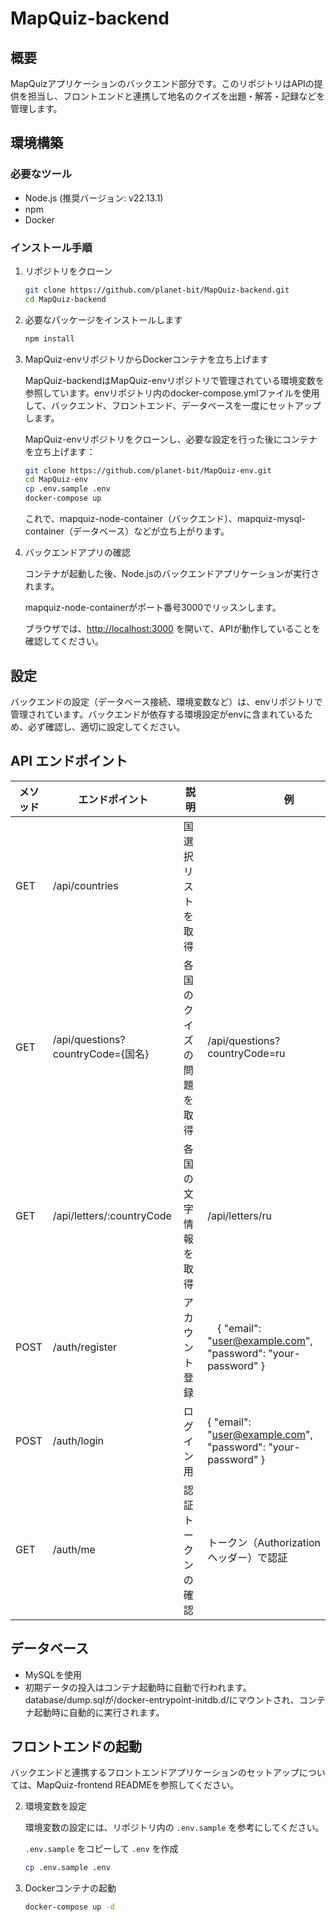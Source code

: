 # MapQuiz-backend

## 概要

MapQuizアプリケーションのバックエンド部分です。このリポジトリはAPIの提供を担当し、フロントエンドと連携して地名のクイズを出題・解答・記録などを管理します。

## 環境構築

### 必要なツール

- Node.js (推奨バージョン: v22.13.1)
- npm
- Docker

### インストール手順

1. リポジトリをクローン

   ```sh
   git clone https://github.com/planet-bit/MapQuiz-backend.git
   cd MapQuiz-backend
   ```

2. 必要なパッケージをインストールします

   ```sh
   npm install
   ```

3. MapQuiz-envリポジトリからDockerコンテナを立ち上げます

   MapQuiz-backendはMapQuiz-envリポジトリで管理されている環境変数を参照しています。envリポジトリ内のdocker-compose.ymlファイルを使用して、バックエンド、フロントエンド、データベースを一度にセットアップします。

   MapQuiz-envリポジトリをクローンし、必要な設定を行った後にコンテナを立ち上げます：

   ```sh
   git clone https://github.com/planet-bit/MapQuiz-env.git
   cd MapQuiz-env
   cp .env.sample .env
   docker-compose up
   ```

   これで、mapquiz-node-container（バックエンド）、mapquiz-mysql-container（データベース）などが立ち上がります。


4. バックエンドアプリの確認

   コンテナが起動した後、Node.jsのバックエンドアプリケーションが実行されます。
   
   mapquiz-node-containerがポート番号3000でリッスンします。
   
   ブラウザでは、[http://localhost:3000](http://localhost:3000) を開いて、APIが動作していることを確認してください。
   

## 設定
バックエンドの設定（データベース接続、環境変数など）は、envリポジトリで管理されています。バックエンドが依存する環境設定がenvに含まれているため、必ず確認し、適切に設定してください。


## API エンドポイント

| メソッド | エンドポイント      | 説明 |　　　　　例　　　　|
| ---- | -----------------     | ---------------------- |----------------------|
| GET  | /api/countries        | 国選択リストを取得 |
| GET  | /api/questions?countryCode={国名}  | 各国のクイズの問題を取得 |/api/questions?countryCode=ru
| GET  | /api/letters/:countryCode | 各国の文字情報を取得 | /api/letters/ru
| POST  | /auth/register        |アカウント登録 |　{ "email": "user@example.com", "password": "your-password" }
| POST  |  /auth/login  | ログイン用 |{ "email": "user@example.com", "password": "your-password" }
| GET  | /auth/me |認証トークンの確認|トークン（Authorizationヘッダー）で認証

## データベース

- MySQLを使用
- 初期データの投入はコンテナ起動時に自動で行われます。\
  database/dump.sqlが/docker-entrypoint-initdb.d/にマウントされ、コンテナ起動時に自動的に実行されます。

## フロントエンドの起動

バックエンドと連携するフロントエンドアプリケーションのセットアップについては、MapQuiz-frontend READMEを参照してください。





2. 環境変数を設定

   環境変数の設定には、リポジトリ内の `.env.sample` を参考にしてください。

   `.env.sample` をコピーして `.env` を作成

   ```sh
   cp .env.sample .env
   ```

4. Dockerコンテナの起動

   ```sh
   docker-compose up -d
   ```
